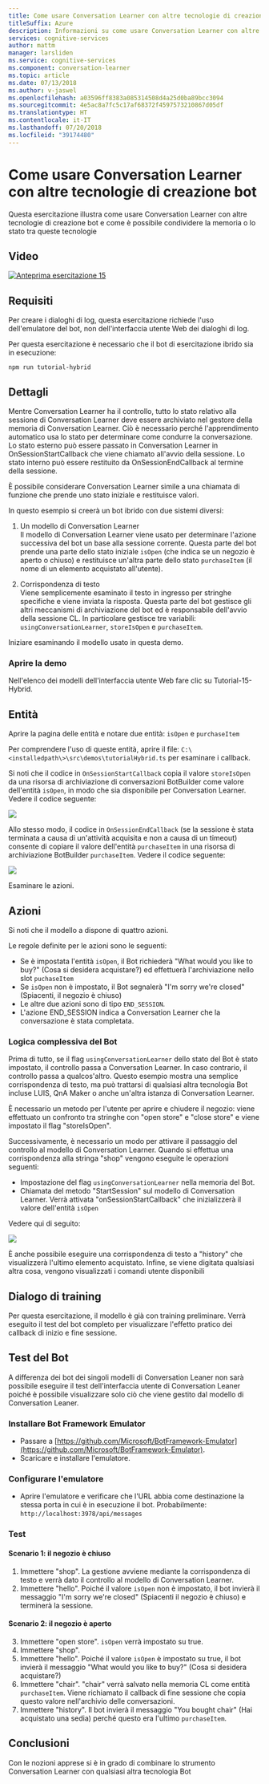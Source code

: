 ```yaml
---
title: Come usare Conversation Learner con altre tecnologie di creazione bot - Servizi cognitivi Microsoft | Microsoft Docs
titleSuffix: Azure
description: Informazioni su come usare Conversation Learner con altre tecnologie di creazione bot.
services: cognitive-services
author: mattm
manager: larsliden
ms.service: cognitive-services
ms.component: conversation-learner
ms.topic: article
ms.date: 07/13/2018
ms.author: v-jaswel
ms.openlocfilehash: a03596ff8383a085314508d4a25d0ba89bcc3094
ms.sourcegitcommit: 4e5ac8a7fc5c17af68372f4597573210867d05df
ms.translationtype: HT
ms.contentlocale: it-IT
ms.lasthandoff: 07/20/2018
ms.locfileid: "39174480"
---
```

# <a name="how-to-use-conversation-learner-with-other-bot-building-technologies"></a>Come usare Conversation Learner con altre tecnologie di creazione bot

Questa esercitazione illustra come usare Conversation Learner con altre tecnologie di creazione bot e come è possibile condividere la memoria o lo stato tra queste tecnologie 

## <a name="video"></a>Video

[![Anteprima esercitazione 15](http://aka.ms/cl-tutorial-15-preview)](http://aka.ms/blis-tutorial-15)

## <a name="requirements"></a>Requisiti
Per creare i dialoghi di log, questa esercitazione richiede l'uso dell'emulatore del bot, non dell'interfaccia utente Web dei dialoghi di log.  

Per questa esercitazione è necessario che il bot di esercitazione ibrido sia in esecuzione:

    npm run tutorial-hybrid

## <a name="details"></a>Dettagli

Mentre Conversation Learner ha il controllo, tutto lo stato relativo alla sessione di Conversation Learner deve essere archiviato nel gestore della memoria di Conversation Learner. Ciò è necessario perché l'apprendimento automatico usa lo stato per determinare come condurre la conversazione. Lo stato esterno può essere passato in Conversation Learner in OnSessionStartCallback che viene chiamato all'avvio della sessione. Lo stato interno può essere restituito da OnSessionEndCallback al termine della sessione.

È possibile considerare Conversation Learner simile a una chiamata di funzione che prende uno stato iniziale e restituisce valori.

In questo esempio si creerà un bot ibrido con due sistemi diversi:
1. Un modello di Conversation Learner <br />
Il modello di Conversation Learner viene usato per determinare l'azione successiva del bot un base alla sessione corrente.
Questa parte del bot prende una parte dello stato iniziale `isOpen` (che indica se un negozio è aperto o chiuso) e restituisce un'altra parte dello stato `purchaseItem` (il nome di un elemento acquistato all'utente).

2. Corrispondenza di testo <br />
Viene semplicemente esaminato il testo in ingresso per stringhe specifiche e viene inviata la risposta.
Questa parte del bot gestisce gli altri meccanismi di archiviazione del bot ed è responsabile dell'avvio della sessione CL. In particolare gestisce tre variabili: `usingConversationLearner`, `storeIsOpen` e `purchaseItem`.

Iniziare esaminando il modello usato in questa demo.

### <a name="open-the-demo"></a>Aprire la demo

Nell'elenco dei modelli dell'interfaccia utente Web fare clic su Tutorial-15-Hybrid.

## <a name="entities"></a>Entità

Aprire la pagina delle entità e notare due entità: `isOpen` e `purchaseItem`

Per comprendere l'uso di queste entità, aprire il file: `C:\<installedpath\>\src\demos\tutorialHybrid.ts` per esaminare i callback.

Si noti che il codice in `OnSessionStartCallback` copia il valore `storeIsOpen` da una risorsa di archiviazione di conversazioni BotBuilder come valore dell'entità `isOpen`, in modo che sia disponibile per Conversation Learner. Vedere il codice seguente:

![](../media/tutorial17_sessionstart.PNG)

Allo stesso modo, il codice in `OnSessionEndCallback` (se la sessione è stata terminata a causa di un'attività acquisita e non a causa di un timeout) consente di copiare il valore dell'entità `purchaseItem` in una risorsa di archiviazione BotBuilder `purchaseItem`. Vedere il codice seguente:

![](../media/tutorial17_sessionend.PNG)

Esaminare le azioni.

## <a name="actions"></a>Azioni

Si noti che il modello a dispone di quattro azioni.

Le regole definite per le azioni sono le seguenti:

- Se è impostata l'entità `isOpen`, il Bot richiederà "What would you like to buy?" (Cosa si desidera acquistare?) ed effettuerà l'archiviazione nello slot `puchaseItem`
- Se `isOpen` non è impostato, il Bot segnalerà "I'm sorry we're closed" (Spiacenti, il negozio è chiuso)
- Le altre due azioni sono di tipo `END_SESSION`.
- L'azione END_SESSION indica a Conversation Learner che la conversazione è stata completata.

### <a name="overall-bot-logic"></a>Logica complessiva del Bot

Prima di tutto, se il flag `usingConversationLearner` dello stato del Bot è stato impostato, il controllo passa a Conversation Learner. In caso contrario, il controllo passa a qualcos'altro.  Questo esempio mostra una semplice corrispondenza di testo, ma può trattarsi di qualsiasi altra tecnologia Bot incluse LUIS, QnA Maker o anche un'altra istanza di Conversation Learner.

È necessario un metodo per l'utente per aprire e chiudere il negozio: viene effettuato un confronto tra stringhe con "open store" e "close store" e viene impostato il flag "storeIsOpen".

Successivamente, è necessario un modo per attivare il passaggio del controllo al modello di Conversation Learner. Quando si effettua una corrispondenza alla stringa "shop" vengono eseguite le operazioni seguenti:
- Impostazione del flag `usingConversationLearner` nella memoria del Bot.
- Chiamata del metodo "StartSession" sul modello di Conversation Learner.  Verrà attivata "onSessionStartCallback" che inizializzerà il valore dell'entità `isOpen`

Vedere qui di seguito:

![](../media/tutorial17_useConversationLearner.PNG)

È anche possibile eseguire una corrispondenza di testo a "history" che visualizzerà l'ultimo elemento acquistato.
Infine, se viene digitata qualsiasi altra cosa, vengono visualizzati i comandi utente disponibili

## <a name="train-dialog"></a>Dialogo di training

Per questa esercitazione, il modello è già con training preliminare.  Verrà eseguito il test del bot completo per visualizzare l'effetto pratico dei callback di inizio e fine sessione.

## <a name="testing-the-bot"></a>Test del Bot

A differenza dei bot dei singoli modelli di Conversation Leaner non sarà possibile eseguire il test dell'interfaccia utente di Conversation Leaner poiché è possibile visualizzare solo ciò che viene gestito dal modello di Conversation Leaner.

### <a name="install-the-bot-framework-emulator"></a>Installare Bot Framework Emulator

- Passare a [https://github.com/Microsoft/BotFramework-Emulator](https://github.com/Microsoft/BotFramework-Emulator).
- Scaricare e installare l'emulatore.

### <a name="configure-the-emulator"></a>Configurare l'emulatore

- Aprire l'emulatore e verificare che l'URL abbia come destinazione la stessa porta in cui è in esecuzione il bot. Probabilmente: `http://localhost:3978/api/messages`

### <a name="test"></a>Test 

#### <a name="scenario-1-store-is-closed"></a>Scenario 1: il negozio è chiuso
1. Immettere "shop". La gestione avviene mediante la corrispondenza di testo e verrà dato il controllo al modello di Conversation Learner.
2. Immettere "hello".  Poiché il valore `isOpen` non è impostato, il bot invierà il messaggio "I'm sorry we're closed" (Spiacenti il negozio è chiuso) e terminerà la sessione.

#### <a name="scenario-2-store-is-open"></a>Scenario 2: il negozio è aperto
3. Immettere "open store".  `isOpen` verrà impostato su true.
4. Immettere "shop".
5. Immettere "hello".  Poiché il valore `isOpen` è impostato su true, il bot invierà il messaggio "What would you like to buy?" (Cosa si desidera acquistare?)
6. Immettere "chair". "chair" verrà salvato nella memoria CL come entità `purchaseItem`. Viene richiamato il callback di fine sessione che copia questo valore nell'archivio delle conversazioni.
7. Immettere "history".  Il bot invierà il messaggio "You bought chair" (Hai acquistato una sedia) perché questo era l'ultimo `purchaseItem`.

## <a name="conclusion"></a>Conclusioni

Con le nozioni apprese si è in grado di combinare lo strumento Conversation Learner con qualsiasi altra tecnologia Bot

